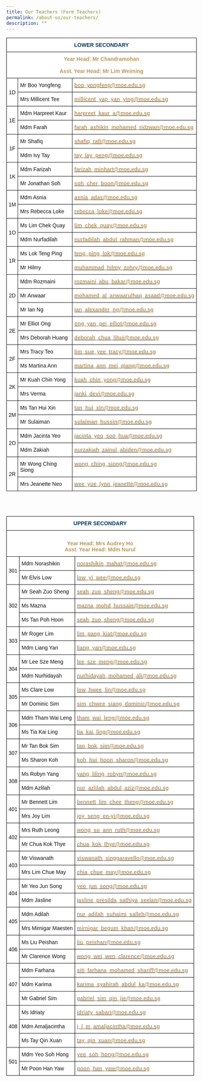 ```yaml
---
title: Our Teachers (Form Teachers)
permalink: /about-us/our-teachers/
description: ""
---
```

<style type="text/css">
.tg  {border-collapse:collapse;border-spacing:0;}
.tg td{border-color:black;border-style:solid;border-width:1px;font-family:Arial, sans-serif;font-size:14px;
  overflow:hidden;padding:10px 5px;word-break:normal;}
.tg th{border-color:black;border-style:solid;border-width:1px;font-family:Arial, sans-serif;font-size:14px;
  font-weight:normal;overflow:hidden;padding:10px 5px;word-break:normal;}
.tg .tg-809t{background-color:#FFF;color:#B9975B;font-weight:bold;text-align:left;vertical-align:top}
.tg .tg-81wz{background-color:#FFF;color:#111;text-align:left;vertical-align:middle}
.tg .tg-wd77{background-color:#FFF;color:#B9975B;font-weight:bold;text-align:center;vertical-align:top}
.tg .tg-w693{background-color:#FFF;color:#033172;font-weight:bold;text-align:center;vertical-align:top}
.tg .tg-hfcv{background-color:#FFF;color:#111;text-align:center;vertical-align:middle}
</style>
<table class="tg">
<thead>
  <tr>
    <th class="tg-hw8d" colspan="3">LOWER SECONDARY</th>
  </tr>
</thead>
<tbody>
  <tr>
    <td class="tg-wd77" colspan="3">Year Head: Mr Chandramohan<br><br>Asst. Year Head: Mr Lim Weiming</td>
  </tr>
  <tr>
    <td class="tg-hfcv" rowspan="2"><span style="color:inherit;background-color:transparent">1D</span></td>
    <td class="tg-81wz"><span style="color:inherit;background-color:transparent">Mr Boo Yongfeng</span></td>
    <td class="tg-809t"><a href="mailto:boo_yongfeng@moe.edu.sg"><span style="font-weight:600;text-decoration:none;color:#B9975B">boo_yongfeng@moe.edu.sg</span></a></td>
  </tr>
  <tr>
    <td class="tg-81wz"><span style="color:inherit;background-color:transparent">Mrs Millicent Tee</span></td>
    <td class="tg-809t"><a href="mailto:millicent_yap_yan_ying@moe.edu.sg"><span style="font-weight:600;text-decoration:none;color:#B9975B">millicent_yap_yan_ying@moe.edu.sg</span></a></td>
  </tr>
  <tr>
    <td class="tg-hfcv" rowspan="2"><span style="color:inherit;background-color:transparent">1E</span></td>
    <td class="tg-81wz"><span style="color:inherit;background-color:transparent">Mdm Harpreet Kaur</span></td>
    <td class="tg-809t"><a href="mailto:harpreet_kaur_a@moe.edu.sg"><span style="font-weight:600;text-decoration:none;color:#B9975B">harpreet_kaur_a@moe.edu.sg</span></a></td>
  </tr>
  <tr>
    <td class="tg-81wz"><span style="color:inherit;background-color:transparent">Mdm Farah</span></td>
    <td class="tg-809t"><a href="mailto:farah_ashikin_mohamed_ridzwan@moe.edu.sg"><span style="font-weight:600;text-decoration:none;color:#B9975B">farah_ashikin_mohamed_ridzwan@moe.edu.sg </span></a></td>
  </tr>
  <tr>
    <td class="tg-hfcv" rowspan="2"><span style="color:inherit;background-color:transparent">1F</span></td>
    <td class="tg-81wz"><span style="color:inherit;background-color:transparent">Mr Shafiq </span></td>
    <td class="tg-809t"><a href="mailto:shafiq_rafi@moe.edu.sg"><span style="font-weight:600;text-decoration:none;color:#B9975B">shafiq_rafi@moe.edu.sg</span></a></td>
  </tr>
  <tr>
    <td class="tg-81wz"><span style="color:inherit;background-color:transparent">Mdm Ivy Tay</span></td>
    <td class="tg-809t"><a href="mailto:tay_lay_peng@moe.edu.sg"><span style="font-weight:600;text-decoration:none;color:#B9975B">tay_lay_peng@moe.edu.sg</span></a></td>
  </tr>
  <tr>
    <td class="tg-hfcv" rowspan="2"><span style="color:inherit;background-color:transparent">1K</span></td>
    <td class="tg-81wz"><span style="color:inherit;background-color:transparent">Mdm Farizah</span></td>
    <td class="tg-809t"><a href="mailto:farizah_minhart@moe.edu.sg"><span style="font-weight:600;text-decoration:none;color:#B9975B">farizah_minhart@moe.edu.sg</span></a></td>
  </tr>
  <tr>
    <td class="tg-81wz"><span style="color:inherit;background-color:transparent">Mr Jonathan Soh</span></td>
    <td class="tg-809t"><a href="mailto:soh_cher_boon@moe.edu.sg"><span style="font-weight:600;text-decoration:none;color:#B9975B">soh_cher_boon@moe.edu.sg </span></a></td>
  </tr>
  <tr>
    <td class="tg-hfcv" rowspan="2"><span style="color:inherit;background-color:transparent">1M</span></td>
    <td class="tg-81wz"><span style="color:inherit;background-color:transparent">Mdm Asnia</span></td>
    <td class="tg-809t"><a href="mailto:asnia_adas@moe.edu.sg"><span style="font-weight:600;text-decoration:none;color:#B9975B">asnia_adas@moe.edu.sg</span></a></td>
  </tr>
  <tr>
    <td class="tg-81wz"><span style="color:inherit;background-color:transparent">Mrs Rebecca Loke</span></td>
    <td class="tg-809t"><a href="mailto:rebecca_loke@moe.edu.sg"><span style="font-weight:600;text-decoration:none;color:#B9975B">rebecca_loke@moe.edu.sg</span></a></td>
  </tr>
  <tr>
    <td class="tg-hfcv" rowspan="2"><span style="color:inherit;background-color:transparent">1O</span></td>
    <td class="tg-81wz"><span style="color:inherit;background-color:transparent">Ms Lim Chek Quay</span></td>
    <td class="tg-809t"><a href="mailto:lim_chek_quay@moe.edu.sg"><span style="font-weight:600;text-decoration:none;color:#B9975B">lim_chek_quay@moe.edu.sg</span></a></td>
  </tr>
  <tr>
    <td class="tg-81wz"><span style="color:inherit;background-color:transparent">Mdm Nurfadilah</span></td>
    <td class="tg-809t"><a href="mailto:nurfadilah_abdul_rahman@moe.edu.sg"><span style="font-weight:600;text-decoration:none;color:#B9975B">nurfadilah_abdul_rahman@moe.edu.sg  </span></a></td>
  </tr>
  <tr>
    <td class="tg-hfcv" rowspan="2"><span style="color:inherit;background-color:transparent">1R</span></td>
    <td class="tg-81wz"><span style="color:inherit;background-color:transparent">Ms Lok Teng Ping</span></td>
    <td class="tg-809t"><a href="mailto:teng_ping_lok@moe.edu.sg"><span style="font-weight:600;text-decoration:none;color:#B9975B">teng_ping_lok@moe.edu.sg</span></a></td>
  </tr>
  <tr>
    <td class="tg-81wz"><span style="color:inherit;background-color:transparent">Mr Hilmy</span></td>
    <td class="tg-809t"><a href="mailto:muhammad_hilmy_zohry@moe.edu.sg"><span style="font-weight:600;text-decoration:none;color:#B9975B">muhammad_hilmy_zohry@moe.edu.sg </span></a></td>
  </tr>
  <tr>
    <td class="tg-hfcv" rowspan="3"><span style="color:inherit;background-color:transparent">2D</span></td>
    <td class="tg-81wz"><span style="color:inherit;background-color:transparent">Mdm Rozmaini</span></td>
    <td class="tg-809t"><a href="mailto:rozmaini_abu_bakar@moe.edu.sg"><span style="font-weight:600;text-decoration:none;color:#B9975B">rozmaini_abu_bakar@moe.edu.sg </span></a></td>
  </tr>
  <tr>
    <td class="tg-81wz"><span style="color:inherit;background-color:transparent">Mr Anwaar</span></td>
    <td class="tg-809t"><a href="mailto:mohamed_al_anwaarulhaq_asaad@moe.edu.sg"><span style="font-weight:600;text-decoration:none;color:#B9975B">mohamed_al_anwaarulhaq_asaad@moe.edu.sg </span></a></td>
  </tr>
  <tr>
    <td class="tg-81wz"><span style="color:inherit;background-color:transparent">Mr Ian Ng</span></td>
    <td class="tg-809t"><a href="mailto:ian_alexander_ng@moe.edu.sg"><span style="font-weight:600;text-decoration:none;color:#B9975B">ian_alexander_ng@moe.edu.sg</span></a></td>
  </tr>
  <tr>
    <td class="tg-hfcv" rowspan="2"><span style="color:inherit;background-color:transparent">2E</span></td>
    <td class="tg-81wz"><span style="color:inherit;background-color:transparent">Mr Elliot Ong</span></td>
    <td class="tg-809t"><a href="mailto:ong_yan_pei_elliot@moe.edu.sg"><span style="font-weight:600;text-decoration:none;color:#B9975B">ong_yan_pei_elliot@moe.edu.sg</span></a></td>
  </tr>
  <tr>
    <td class="tg-81wz"><span style="color:inherit;background-color:transparent">Mrs Deborah Huang</span></td>
    <td class="tg-809t"><a href="mailto:deborah_chua_lihui@moe.edu.sg"><span style="font-weight:600;text-decoration:none;color:#B9975B">deborah_chua_lihui@moe.edu.sg</span></a></td>
  </tr>
  <tr>
    <td class="tg-hfcv" rowspan="2"><span style="color:inherit;background-color:transparent">2F</span></td>
    <td class="tg-81wz"><span style="color:inherit;background-color:transparent">Mrs Tracy Teo</span></td>
    <td class="tg-809t"><a href="mailto:lim_sue_yee_tracy@moe.edu.sg"><span style="font-weight:600;text-decoration:none;color:#B9975B">lim_sue_yee_tracy@moe.edu.sg </span></a></td>
  </tr>
  <tr>
    <td class="tg-81wz"><span style="color:inherit;background-color:transparent">Ms Martina Ann</span>	<br></td>
    <td class="tg-809t"><a href="mailto:martina_ann_mei_qiang@moe.edu.sg"><span style="font-weight:600;text-decoration:none;color:#B9975B">martina_ann_mei_qiang@moe.edu.sg</span></a><br></td>
  </tr>
  <tr>
    <td class="tg-hfcv" rowspan="2"><span style="color:inherit;background-color:transparent">2K</span></td>
    <td class="tg-81wz"><span style="color:inherit;background-color:transparent">Mr Kuah Chin Yong</span></td>
    <td class="tg-809t"><a href="mailto:kuah_chin_yong@moe.edu.sg"><span style="font-weight:600;text-decoration:none;color:#B9975B">kuah_chin_yong@moe.edu.sg</span></a></td>
  </tr>
  <tr>
    <td class="tg-81wz"><span style="color:inherit;background-color:transparent">Mrs Verma </span></td>
    <td class="tg-809t"><a href="mailto:janki_devi@moe.edu.sg"><span style="font-weight:600;text-decoration:none;color:#B9975B">janki_devi@moe.edu.sg</span></a></td>
  </tr>
  <tr>
    <td class="tg-hfcv" rowspan="2"><span style="color:inherit;background-color:transparent">2M</span></td>
    <td class="tg-81wz"><span style="color:inherit;background-color:transparent">Ms Tan Hui Xin</span></td>
    <td class="tg-809t"><a href="mailto:tan_hui_xin@moe.edu.sg"><span style="font-weight:600;text-decoration:none;color:#B9975B">tan_hui_xin@moe.edu.sg</span></a></td>
  </tr>
  <tr>
    <td class="tg-81wz"><span style="color:inherit;background-color:transparent">Mr Sulaiman</span></td>
    <td class="tg-809t"><a href="mailto:sulaiman_hussin@moe.edu.sg"><span style="font-weight:600;text-decoration:none;color:#B9975B">sulaiman_hussin@moe.edu.sg</span></a></td>
  </tr>
  <tr>
    <td class="tg-hfcv" rowspan="2"><span style="color:inherit;background-color:transparent">2O</span></td>
    <td class="tg-81wz"><span style="color:inherit;background-color:transparent">Mdm Jacinta Yeo</span></td>
    <td class="tg-809t"><a href="mailto:jacinta_yeo_soo_hua@moe.edu.sg"><span style="font-weight:600;text-decoration:none;color:#B9975B">jacinta_yeo_soo_hua@moe.edu.sg</span></a></td>
  </tr>
  <tr>
    <td class="tg-81wz"><span style="color:inherit;background-color:transparent">Mdm Zakiah</span></td>
    <td class="tg-809t"><a href="mailto:nurzakiah_zainul_abiden@moe.edu.sg"><span style="font-weight:600;text-decoration:none;color:#B9975B">nurzakiah_zainul_abiden@moe.edu.sg</span></a></td>
  </tr>
  <tr>
    <td class="tg-hfcv" rowspan="2"><span style="color:inherit;background-color:transparent">2R</span></td>
    <td class="tg-81wz"><span style="color:inherit;background-color:transparent">Mr Wong Ching Siong</span></td>
    <td class="tg-809t"><a href="mailto:wong_ching_siong@moe.edu.sg"><span style="font-weight:600;text-decoration:none;color:#B9975B">wong_ching_siong@moe.edu.sg </span></a></td>
  </tr>
  <tr>
    <td class="tg-81wz"><span style="color:inherit;background-color:transparent">Mrs Jeanette Neo </span></td>
    <td class="tg-809t"><a href="mailto:wee_yue_lynn_jeanette@moe.edu.sg"><span style="font-weight:600;text-decoration:none;color:#B9975B">wee_yue_lynn_jeanette@moe.edu.sg</span></a></td>
  </tr>
</tbody>
</table>

<br><br>
<style type="text/css">
.tg  {border-collapse:collapse;border-spacing:0;}
.tg td{border-color:black;border-style:solid;border-width:1px;font-family:Arial, sans-serif;font-size:14px;
  overflow:hidden;padding:10px 5px;word-break:normal;}
.tg th{border-color:black;border-style:solid;border-width:1px;font-family:Arial, sans-serif;font-size:14px;
  font-weight:normal;overflow:hidden;padding:10px 5px;word-break:normal;}
.tg .tg-hw8d{background-color:#FFF;color:#073763;font-weight:bold;text-align:center;vertical-align:top}
.tg .tg-809t{background-color:#FFF;color:#B9975B;font-weight:bold;text-align:left;vertical-align:top}
.tg .tg-81wz{background-color:#FFF;color:#111;text-align:left;vertical-align:middle}
.tg .tg-wd77{background-color:#FFF;color:#B9975B;font-weight:bold;text-align:center;vertical-align:top}
.tg .tg-hfcv{background-color:#FFF;color:#111;text-align:center;vertical-align:middle}
</style>
<table class="tg">
<thead>
  <tr>
    <th class="tg-hw8d" colspan="3">UPPER SECONDARY</th>
  </tr>
</thead>
<tbody>
  <tr>
    <td class="tg-wd77" colspan="3"><br><span style="background-color:transparent">Year Head: Mrs Audrey Ho</span><br><span style="background-color:transparent">Asst. Year Head: Mdm Nurul</span></td>
  </tr>
  <tr>
    <td class="tg-hfcv" rowspan="2"><span style="color:inherit;background-color:transparent">301</span></td>
    <td class="tg-81wz"><span style="color:inherit;background-color:transparent">Mdm Norashikin</span></td>
    <td class="tg-809t"><a href="mailto:norashikin_mahat@moe.edu.sg"><span style="font-weight:600;text-decoration:none;color:#B9975B">norashikin_mahat@moe.edu.sg</span></a></td>
  </tr>
  <tr>
    <td class="tg-81wz"><span style="color:inherit;background-color:transparent">Mr Elvis Low</span></td>
    <td class="tg-809t"><a href="mailto:low_yi_wee@moe.edu.sg"><span style="font-weight:600;text-decoration:none;color:#B9975B">low_yi_wee@moe.edu.sg </span></a></td>
  </tr>
  <tr>
    <td class="tg-hfcv" rowspan="3"><span style="color:inherit;background-color:transparent">302  </span></td>
    <td class="tg-81wz"><span style="color:inherit;background-color:transparent">Mr Seah Zuo Sheng</span></td>
    <td class="tg-809t"><a href="mailto:seah_zuo_sheng@moe.edu.sg"><span style="font-weight:600;text-decoration:none;color:#B9975B">seah_zuo_sheng@moe.edu.sg</span></a></td>
  </tr>
  <tr>
    <td class="tg-81wz"><span style="color:inherit;background-color:transparent">Ms Mazna</span></td>
    <td class="tg-809t"><a href="mailto:mazna_mohd_hussain@moe.edu.sg"><span style="font-weight:600;text-decoration:none;color:#B9975B">mazna_mohd_hussain@moe.edu.sg</span></a></td>
  </tr>
  <tr>
    <td class="tg-81wz"><span style="color:inherit;background-color:transparent">Ms Tan Poh Hoon</span></td>
    <td class="tg-809t"><a href="mailto:seah_zuo_sheng@moe.edu.sg"><span style="font-weight:600;text-decoration:none;color:#B9975B">seah_zuo_sheng@moe.edu.sg</span></a><br></td>
  </tr>
  <tr>
    <td class="tg-hfcv" rowspan="2"><span style="color:inherit;background-color:transparent">303</span></td>
    <td class="tg-81wz"><span style="color:inherit;background-color:transparent">Mr Roger Lim</span></td>
    <td class="tg-809t"><a href="mailto:lim_pang_kiat@moe.edu.sg"><span style="font-weight:600;text-decoration:none;color:#B9975B">lim_pang_kiat@moe.edu.sg </span></a></td>
  </tr>
  <tr>
    <td class="tg-81wz"><span style="color:inherit;background-color:transparent">Mdm Liang Yan</span></td>
    <td class="tg-809t"><a href="mailto:liang_yan@moe.edu.sg"><span style="font-weight:600;text-decoration:none;color:#B9975B">liang_yan@moe.edu.sg</span></a></td>
  </tr>
  <tr>
    <td class="tg-hfcv" rowspan="2"><span style="color:inherit;background-color:transparent">304</span></td>
    <td class="tg-81wz"><span style="color:inherit;background-color:transparent">Mr Lee Sze Meng</span></td>
    <td class="tg-809t"><a href="mailto:lee_sze_meng@moe.edu.sg"><span style="font-weight:600;text-decoration:none;color:#B9975B">lee_sze_meng@moe.edu.sg</span></a></td>
  </tr>
  <tr>
    <td class="tg-81wz"><span style="color:inherit;background-color:transparent">Mdm Nurhidayah</span></td>
    <td class="tg-809t"><a href="mailto:nurhidayah_mohamed_ali@moe.edu.sg"><span style="font-weight:600;text-decoration:none;color:#B9975B">nurhidayah_mohamed_ali@moe.edu.sg</span></a></td>
  </tr>
  <tr>
    <td class="tg-hfcv" rowspan="2"><span style="color:inherit;background-color:transparent">305</span></td>
    <td class="tg-81wz"><span style="color:inherit;background-color:transparent">Ms Clare Low</span></td>
    <td class="tg-809t"><a href="mailto:low_hwee_lin@moe.edu.sg"><span style="font-weight:600;text-decoration:none;color:#B9975B">low_hwee_lin@moe.edu.sg</span></a></td>
  </tr>
  <tr>
    <td class="tg-81wz"><span style="color:inherit;background-color:transparent">Mr Dominic Sim</span></td>
    <td class="tg-809t"><a href="mailto:sim_chwee_siang_dominic@moe.edu.sg"><span style="font-weight:600;text-decoration:none;color:#B9975B">sim_chwee_siang_dominic@moe.edu.sg</span></a></td>
  </tr>
  <tr>
    <td class="tg-hfcv" rowspan="2"><span style="color:inherit;background-color:transparent">306</span></td>
    <td class="tg-81wz"><span style="color:inherit;background-color:transparent">Mdm Tham Wai Leng</span></td>
    <td class="tg-809t"><a href="mailto:tham_wai_leng@moe.edu.sg"><span style="font-weight:600;text-decoration:none;color:#B9975B">tham_wai_leng@moe.edu.sg</span></a></td>
  </tr>
  <tr>
    <td class="tg-81wz"><span style="color:inherit;background-color:transparent">Ms Tia Kai Ling</span></td>
    <td class="tg-809t"><a href="mailto:tia_kai_ling@moe.edu.sg"><span style="font-weight:600;text-decoration:none;color:#B9975B">tia_kai_ling@moe.edu.sg</span></a></td>
  </tr>
  <tr>
    <td class="tg-hfcv" rowspan="2"><span style="color:inherit;background-color:transparent">307</span></td>
    <td class="tg-81wz"><span style="color:inherit;background-color:transparent">Mr Tan Bok Sim</span></td>
    <td class="tg-809t"><a href="mailto:tan_bok_sim@moe.edu.sg"><span style="font-weight:600;text-decoration:none;color:#B9975B">tan_bok_sim@moe.edu.sg</span></a></td>
  </tr>
  <tr>
    <td class="tg-81wz"><span style="color:inherit;background-color:transparent">Ms Sharon Koh</span></td>
    <td class="tg-809t"><a href="mailto:koh_hui_hoon_sharon@moe.edu.sg"><span style="font-weight:600;text-decoration:none;color:#B9975B">koh_hui_hoon_sharon@moe.edu.sg</span></a></td>
  </tr>
  <tr>
    <td class="tg-hfcv" rowspan="2"><span style="color:inherit;background-color:transparent">308</span></td>
    <td class="tg-81wz"><span style="color:inherit;background-color:transparent">Ms Robyn Yang</span></td>
    <td class="tg-809t"><a href="mailto:yang_liling_robyn@moe.edu.sg"><span style="font-weight:600;text-decoration:none;color:#B9975B">yang_liling_robyn@moe.edu.sg</span></a></td>
  </tr>
  <tr>
    <td class="tg-81wz"><span style="color:inherit;background-color:transparent">Mdm Azlilah</span></td>
    <td class="tg-809t"><a href="mailto:nur_azlilah_abdul_aziz@moe.edu.sg"><span style="font-weight:600;text-decoration:none;color:#B9975B">nur_azlilah_abdul_aziz@moe.edu.sg</span></a></td>
  </tr>
  <tr>
    <td class="tg-hfcv" rowspan="2"><span style="color:inherit;background-color:transparent">401</span></td>
    <td class="tg-81wz"><span style="color:inherit;background-color:transparent">Mr Bennett Lim</span></td>
    <td class="tg-809t"><a href="mailto:bennett_lim_chee_theng@moe.edu.sg"><span style="font-weight:600;text-decoration:none;color:#B9975B">bennett_lim_chee_theng@moe.edu.sg </span></a></td>
  </tr>
  <tr>
    <td class="tg-81wz"><span style="color:inherit;background-color:transparent">Mrs Joy Lim</span></td>
    <td class="tg-809t"><a href="mailto:joy_seng_en-yi@moe.edu.sg"><span style="font-weight:600;text-decoration:none;color:#B9975B">joy_seng_en-yi@moe.edu.sg</span></a></td>
  </tr>
  <tr>
    <td class="tg-hfcv" rowspan="2"><span style="color:inherit;background-color:transparent">402</span></td>
    <td class="tg-81wz"><span style="color:inherit;background-color:transparent">Mrs Ruth Leong</span></td>
    <td class="tg-809t"><a href="mailto:wong_su_ann_ruth@moe.edu.sg"><span style="font-weight:600;text-decoration:none;color:#B9975B">wong_su_ann_ruth@moe.edu.sg</span></a></td>
  </tr>
  <tr>
    <td class="tg-81wz"><span style="color:inherit;background-color:transparent">Mr Chua Kok Thye</span></td>
    <td class="tg-809t"><a href="mailto:chua_kok_thye@moe.edu.sg"><span style="font-weight:600;text-decoration:none;color:#B9975B">chua_kok_thye@moe.edu.sg</span></a></td>
  </tr>
  <tr>
    <td class="tg-hfcv" rowspan="2"><span style="color:inherit;background-color:transparent">403</span></td>
    <td class="tg-81wz"><span style="color:inherit;background-color:transparent">Mr Viswanath </span></td>
    <td class="tg-809t"><a href="mailto:viswanath_singgaravello@moe.edu.sg"><span style="font-weight:600;text-decoration:none;color:#B9975B">viswanath_singgaravello@moe.edu.sg </span></a></td>
  </tr>
  <tr>
    <td class="tg-81wz"><span style="color:inherit;background-color:transparent">Mrs Lim Chue May</span></td>
    <td class="tg-809t"><a href="mailto:chia_chue_may@moe.edu.sg"><span style="font-weight:600;text-decoration:none;color:#B9975B">chia_chue_may@moe.edu.sg</span></a></td>
  </tr>
  <tr>
    <td class="tg-hfcv" rowspan="2"><span style="color:inherit;background-color:transparent">404</span></td>
    <td class="tg-81wz"><span style="color:inherit;background-color:transparent">Mr Yeo Jun Song</span></td>
    <td class="tg-809t"><a href="mailto:yeo_jun_song@moe.edu.sg"><span style="font-weight:600;text-decoration:none;color:#B9975B">yeo_jun_song@moe.edu.sg</span></a></td>
  </tr>
  <tr>
    <td class="tg-81wz"><span style="color:inherit;background-color:transparent">Mdm Jasline</span></td>
    <td class="tg-809t"><a href="mailto:jasline_presilda_sathiya_seelan@moe.edu.sg"><span style="font-weight:600;text-decoration:none;color:#B9975B">jasline_presilda_sathiya_seelan@moe.edu.sg</span></a></td>
  </tr>
  <tr>
    <td class="tg-hfcv" rowspan="2"><span style="color:inherit;background-color:transparent">405</span></td>
    <td class="tg-81wz"><span style="color:inherit;background-color:transparent">Mdm Adilah</span></td>
    <td class="tg-809t"><a href="mailto:nur_adilah_suhaimi_salleh@moe.edu.sg"><span style="font-weight:600;text-decoration:none;color:#B9975B">nur_adilah_suhaimi_salleh@moe.edu.sg</span></a></td>
  </tr>
  <tr>
    <td class="tg-81wz"><span style="color:inherit;background-color:transparent">Mrs Mirnigar Maesten</span></td>
    <td class="tg-809t"><a href="mailto:mirnigar_begum_khan@moe.edu.sg"><span style="font-weight:600;text-decoration:none;color:#B9975B">mirnigar_begum_khan@moe.edu.sg</span></a></td>
  </tr>
  <tr>
    <td class="tg-hfcv" rowspan="2"><span style="color:inherit;background-color:transparent">406</span></td>
    <td class="tg-81wz"><span style="color:inherit;background-color:transparent">Ms Liu Peishan</span></td>
    <td class="tg-809t"><a href="mailto:liu_peishan@moe.edu.sg"><span style="font-weight:600;text-decoration:none;color:#B9975B">liu_peishan@moe.edu.sg</span></a></td>
  </tr>
  <tr>
    <td class="tg-81wz"><span style="color:inherit;background-color:transparent">Mr Clarence Wong</span></td>
    <td class="tg-809t"><a href="mailto:wong_wei_wen_clarence@moe.edu.sg"><span style="font-weight:600;text-decoration:none;color:#B9975B">wong_wei_wen_clarence@moe.edu.sg</span></a></td>
  </tr>
  <tr>
    <td class="tg-hfcv" rowspan="3"><span style="color:inherit;background-color:transparent">407</span></td>
    <td class="tg-81wz"><span style="color:inherit;background-color:transparent">Mdm Farhana</span></td>
    <td class="tg-809t"><a href="mailto:siti_farhana_mohamed_shariff@moe.edu.sg"><span style="font-weight:600;text-decoration:none;color:#B9975B">siti_farhana_mohamed_shariff@moe.edu.sg</span></a></td>
  </tr>
  <tr>
    <td class="tg-81wz"><span style="color:inherit;background-color:transparent">Mdm Karima</span></td>
    <td class="tg-809t"><a href="mailto:karima_syahirah_abdul_ka@moe.edu.sg"><span style="font-weight:600;text-decoration:none;color:#B9975B">karima_syahirah_abdul_ka@moe.edu.sg</span></a></td>
  </tr>
  <tr>
    <td class="tg-81wz"><span style="color:inherit;background-color:transparent">Mr Gabriel Sim</span></td>
    <td class="tg-809t"><a href="mailto:gabriel_sim_qin_jie@moe.edu.sg"><span style="font-weight:600;text-decoration:none;color:#B9975B">gabriel_sim_qin_jie@moe.edu.sg</span></a></td>
  </tr>
  <tr>
    <td class="tg-hfcv" rowspan="3"><span style="color:inherit;background-color:transparent">408</span></td>
    <td class="tg-81wz"><span style="color:inherit;background-color:transparent">Ms Idriaty</span></td>
    <td class="tg-809t"><a href="mailto:idriaty_sabari@moe.edu.sg"><span style="font-weight:600;text-decoration:none;color:#B9975B">idriaty_sabari@moe.edu.sg</span></a></td>
  </tr>
  <tr>
    <td class="tg-81wz"><span style="color:inherit;background-color:transparent">Mdm Amaljacintha</span></td>
    <td class="tg-809t"><a href="mailto:j_l_m_amaljacintha@moe.edu.sg"><span style="font-weight:600;text-decoration:none;color:#B9975B">j_l_m_amaljacintha@moe.edu.sg</span></a></td>
  </tr>
  <tr>
    <td class="tg-81wz"><span style="color:inherit;background-color:transparent">Ms Tay Qin Xuan</span></td>
    <td class="tg-809t"><a href="mailto:tay_qin_xuan@moe.edu.sg"><span style="font-weight:600;text-decoration:none;color:#B9975B">tay_qin_xuan@moe.edu.sg</span></a></td>
  </tr>
  <tr>
    <td class="tg-hfcv" rowspan="2"><span style="color:inherit;background-color:transparent">501</span></td>
    <td class="tg-81wz"><span style="color:inherit;background-color:transparent">Mdm Yeo Soh Hong</span></td>
    <td class="tg-809t"><a href="mailto:yeo_soh_hong@moe.edu.sg"><span style="font-weight:600;text-decoration:none;color:#B9975B">yeo_soh_hong@moe.edu.sg</span></a></td>
  </tr>
  <tr>
    <td class="tg-81wz"><span style="color:inherit;background-color:transparent">Mr Poon Han Yaw</span></td>
    <td class="tg-809t"><a href="mailto:poon_han_yaw@moe.edu.sg"><span style="font-weight:600;text-decoration:none;color:#B9975B">poon_han_yaw@moe.edu.sg</span></a></td>
  </tr>
</tbody>
</table>